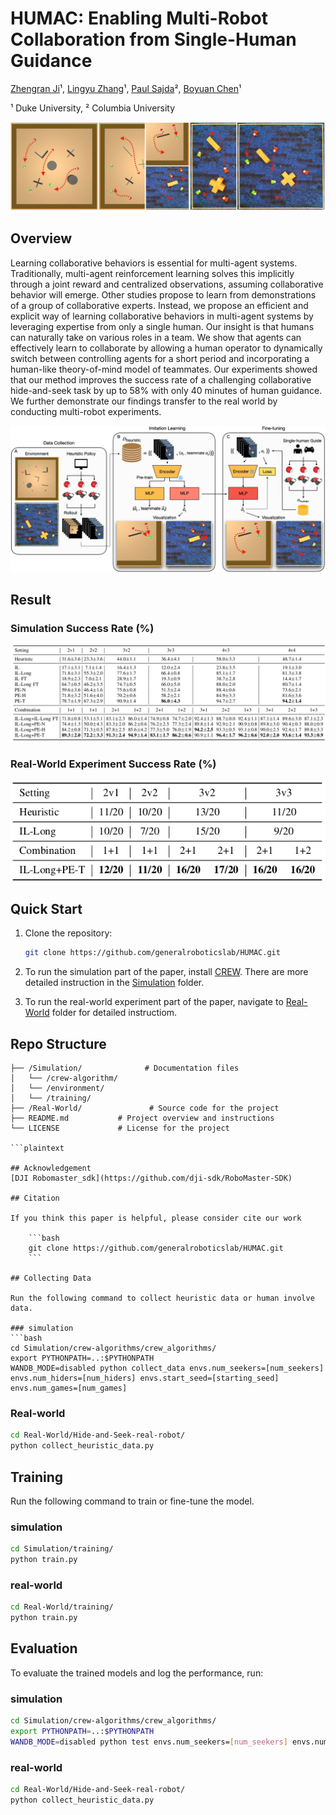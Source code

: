 # HUMAC: Enabling Multi-Robot Collaboration from Single-Human Guidance
[Zhengran Ji](https://jzr01.github.io/)¹, [Lingyu Zhang](https://lingyu98.github.io/)¹, [Paul Sajda](https://liinc.bme.columbia.edu/people/paul-sajda)², [Boyuan Chen](http://boyuanchen.com/)¹

¹ Duke University, ² Columbia University

![Multi-Agent/Robot Collaboration](images/Teaser.jpeg)


## Overview
Learning collaborative behaviors is essential for multi-agent systems. Traditionally, multi-agent reinforcement learning solves this implicitly through a joint reward and centralized observations, assuming collaborative behavior will emerge. Other studies propose to learn from demonstrations of a group of collaborative experts. Instead, we propose an efficient and explicit way of learning collaborative behaviors in multi-agent systems by leveraging expertise from only a single human. Our insight is that humans can naturally take on various roles in a team. We show that agents can effectively learn to collaborate by allowing a human operator to dynamically switch between controlling agents for a short period and incorporating a human-like theory-of-mind model of teammates. Our experiments showed that our method improves the success rate of a challenging collaborative hide-and-seek task by up to 58% with only 40 minutes of human guidance. We further demonstrate our findings transfer to the real world by conducting multi-robot experiments.

![Method](images/Mainfig.jpeg)

## Result
### Simulation Success Rate (%)
![Method](Simulation.png)

### Real-World Experiment Success Rate (%)
![Method](real.png)


## Quick Start

1. Clone the repository:

    ```bash
    git clone https://github.com/generalroboticslab/HUMAC.git
    ```
2. To run the simulation part of the paper, install [CREW](https://github.com/generalroboticslab/CREW). There are more detailed instruction in the [Simulation](https://github.com/generalroboticslab/HUMAC/tree/main/Simulation) folder.

3. To run the real-world experiment part of the paper, navigate to [Real-World](https://github.com/generalroboticslab/HUMAC/tree/main/Real-World) folder for detailed instructiom.

## Repo Structure
```plaintext
├── /Simulation/              # Documentation files
│   └── /crew-algorithm/
│   └── /environment/
│   └── /training/
├── /Real-World/               # Source code for the project
├── README.md           # Project overview and instructions
└── LICENSE             # License for the project

```plaintext

## Acknowledgement
[DJI Robomaster_sdk](https://github.com/dji-sdk/RoboMaster-SDK)

## Citation

If you think this paper is helpful, please consider cite our work

    ```bash
    git clone https://github.com/generalroboticslab/HUMAC.git
    ```

## Collecting Data

Run the following command to collect heuristic data or human involve data.

### simulation
```bash
cd Simulation/crew-algorithms/crew_algorithms/
export PYTHONPATH=..:$PYTHONPATH
WANDB_MODE=disabled python collect_data envs.num_seekers=[num_seekers] envs.num_hiders=[num_hiders] envs.start_seed=[starting_seed] envs.num_games=[num_games]
```

### Real-world
```bash
cd Real-World/Hide-and-Seek-real-robot/
python collect_heuristic_data.py
```

## Training
Run the following command to train or fine-tune the model.

### simulation
```bash
cd Simulation/training/
python train.py
```

### real-world
```bash
cd Real-World/training/
python train.py 
```

## Evaluation

To evaluate the trained models and log the performance, run:

### simulation
```bash
cd Simulation/crew-algorithms/crew_algorithms/
export PYTHONPATH=..:$PYTHONPATH
WANDB_MODE=disabled python test envs.num_seekers=[num_seekers] envs.num_hiders=[num_hiders] envs.start_seed=[starting_seed] envs.num_games=[num_games]
```

### real-world

```bash
cd Real-World/Hide-and-Seek-real-robot/
python collect_heuristic_data.py
```

